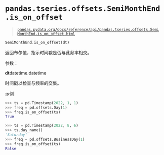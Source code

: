 # `pandas.tseries.offsets.SemiMonthEnd.is_on_offset`

> [`pandas.pydata.org/docs/reference/api/pandas.tseries.offsets.SemiMonthEnd.is_on_offset.html`](https://pandas.pydata.org/docs/reference/api/pandas.tseries.offsets.SemiMonthEnd.is_on_offset.html)

```py
SemiMonthEnd.is_on_offset(dt)
```

返回布尔值，指示时间戳是否与此频率相交。

参数：

**dt**datetime.datetime

时间戳以检查与频率的交集。

示例

```py
>>> ts = pd.Timestamp(2022, 1, 1)
>>> freq = pd.offsets.Day(1)
>>> freq.is_on_offset(ts)
True 
```

```py
>>> ts = pd.Timestamp(2022, 8, 6)
>>> ts.day_name()
'Saturday'
>>> freq = pd.offsets.BusinessDay(1)
>>> freq.is_on_offset(ts)
False 
```
